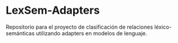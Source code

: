 # LexSem-Adapters
Repositorio para el proyecto de clasificación de relaciones léxico-semánticas utilizando adapters en modelos de lenguaje.
